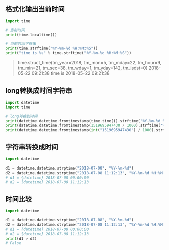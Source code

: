 
## 格式化输出当前时间
```py
import time

# 当前时间
print(time.localtime())

# 当前时间字符串
print(time.strftime("%Y-%m-%d %H:%M:%S"))
print("time is %s" % time.strftime("%Y-%m-%d %H:%M:%S"))
```

>time.struct_time(tm_year=2018, tm_mon=5, tm_mday=22, tm_hour=9, tm_min=21, tm_sec=38, tm_wday=1, tm_yday=142, tm_isdst=0)
2018-05-22 09:21:38
time is 2018-05-22 09:21:38


## long转换成时间字符串
```py
import datetime
import time

# long转换到时间
print(datetime.datetime.fromtimestamp(time.time()).strftime('%Y-%m-%d %H:%M:%S'))
print(datetime.datetime.fromtimestamp(1519695947430 / 1000).strftime('%Y-%m-%d %H:%M:%S'))
print(datetime.datetime.fromtimestamp(int("1519695947430") / 1000).strftime('%Y-%m-%d %H:%M:%S'))
```

## 字符串转换成时间
```py
import datetime

d1 = datetime.datetime.strptime("2018-07-08", "%Y-%m-%d")
d2 = datetime.datetime.strptime("2018-07-08 11:12:13", "%Y-%m-%d %H:%M:%S")
# d1 = {datetime} 2018-07-08 00:00:00
# d2 = {datetime} 2018-07-08 11:12:13
```

## 时间比较
```py
import datetime

d1 = datetime.datetime.strptime("2018-07-08", "%Y-%m-%d")
d2 = datetime.datetime.strptime("2018-07-08 11:12:13", "%Y-%m-%d %H:%M:%S")
# d1 = {datetime} 2018-07-08 00:00:00
# d2 = {datetime} 2018-07-08 11:12:13
print(d1 > d2)
# False
```

